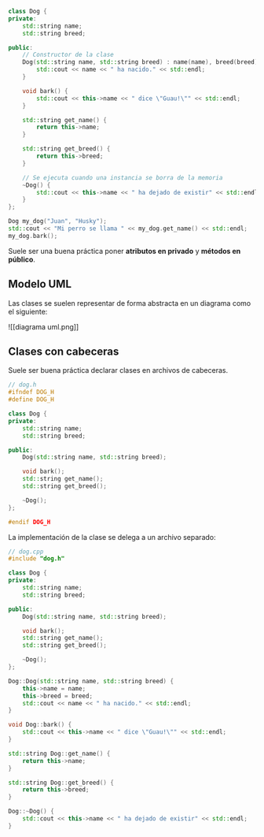 ```cpp
class Dog {
private:
	std::string name;
	std::string breed;

public:
	// Constructor de la clase
	Dog(std::string name, std::string breed) : name(name), breed(breed) {
		std::cout << name << " ha nacido." << std::endl;
	}

	void bark() {
		std::cout << this->name << " dice \"Guau!\"" << std::endl;
	}

	std::string get_name() {
		return this->name;
	}

	std::string get_breed() {
		return this->breed;
	}

	// Se ejecuta cuando una instancia se borra de la memoria
	~Dog() {
		std::cout << this->name << " ha dejado de existir" << std::endl;
	}
};

Dog my_dog("Juan", "Husky");
std::cout << "Mi perro se llama " << my_dog.get_name() << std::endl;
my_dog.bark();
```

Suele ser una buena práctica poner **atributos en privado** y **métodos en público**.

## Modelo UML

Las clases se suelen representar de forma abstracta en un diagrama como el siguiente:

![[diagrama uml.png]]

## Clases con cabeceras

Suele ser buena práctica declarar clases en archivos de cabeceras.

```cpp
// dog.h
#ifndef DOG_H
#define DOG_H

class Dog {
private:
	std::string name;
	std::string breed;

public:
	Dog(std::string name, std::string breed);

	void bark();
	std::string get_name();
	std::string get_breed();

	~Dog();
};

#endif DOG_H
```

La implementación de la clase se delega a un archivo separado:

```cpp
// dog.cpp
#include "dog.h"

class Dog {
private:
	std::string name;
	std::string breed;

public:
	Dog(std::string name, std::string breed);

	void bark();
	std::string get_name();
	std::string get_breed();

	~Dog();
};

Dog::Dog(std::string name, std::string breed) {
	this->name = name;
	this->breed = breed;
	std::cout << name << " ha nacido." << std::endl;
}

void Dog::bark() {
	std::cout << this->name << " dice \"Guau!\"" << std::endl;
}

std::string Dog::get_name() {
	return this->name;
}

std::string Dog::get_breed() {
	return this->breed;
}

Dog::~Dog() {
	std::cout << this->name << " ha dejado de existir" << std::endl;
}
```